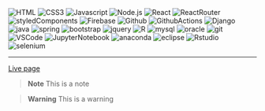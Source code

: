 <img alt="HTML" src ="https://img.shields.io/badge/HTML5-E34F26.svg?&style=for-the-badge&logo=HTML5&logoColor=white"/>
<img alt="CSS3" src ="https://img.shields.io/badge/CSS3-1572B6.svg?&style=for-the-badge&logo=CSS3&logoColor=white"/>
<img alt="Javascript" src ="https://img.shields.io/badge/Javascript-F7DF1E.svg?&style=for-the-badge&logo=Javascript&logoColor=white"/>
<img alt="Node.js" src ="https://img.shields.io/badge/Node.js-339933.svg?&style=for-the-badge&logo=Node.js&logoColor=white"/>
<img alt="React" src ="https://img.shields.io/badge/React-61DAFB.svg?&style=for-the-badge&logo=React&logoColor=white"/>
<img alt="ReactRouter" src ="https://img.shields.io/badge/ReactRouter-CA4245.svg?&style=for-the-badge&logo=ReactRouter&logoColor=white"/>
<img alt="styledComponents" src ="https://img.shields.io/badge/styledComponents-DB7093.svg?&style=for-the-badge&logo=styledComponents&logoColor=white"/>
<img alt="Firebase" src ="https://img.shields.io/badge/Firebase-FFCA28.svg?&style=for-the-badge&logo=Firebase&logoColor=white"/>
<img alt="Github" src ="https://img.shields.io/badge/Github-181717.svg?&style=for-the-badge&logo=Github&logoColor=white"/>
<img alt="GithubActions" src ="https://img.shields.io/badge/GithubActions-2088FF.svg?&style=for-the-badge&logo=GithubActions&logoColor=white"/>


<img alt="Django" src ="https://img.shields.io/badge/Django-092E20.svg?&style=for-the-badge&logo=Django&logoColor=white"/>
<img alt="java" src ="https://img.shields.io/badge/J_java-199ED9.svg?&style=for-the-badge&logo=java&logoColor=white"/>
<img alt="spring" src ="https://img.shields.io/badge/spring-6DB33F.svg?&style=for-the-badge&logo=spring&logoColor=white"/>
<img alt="bootstrap" src ="https://img.shields.io/badge/bootstrap-7952B3.svg?&style=for-the-badge&logo=bootstrap&logoColor=white"/>
<img alt="jquery" src ="https://img.shields.io/badge/jquery-0769AD.svg?&style=for-the-badge&logo=jquery&logoColor=white"/>
<img alt="R" src ="https://img.shields.io/badge/R-276DC3.svg?&style=for-the-badge&logo=R&logoColor=white"/>
<img alt="mysql" src ="https://img.shields.io/badge/mysql-4479A1.svg?&style=for-the-badge&logo=mysql&logoColor=white"/>
<img alt="oracle" src ="https://img.shields.io/badge/oracle-F80000.svg?&style=for-the-badge&logo=oracle&logoColor=white"/>
<img alt="git" src ="https://img.shields.io/badge/git-F05032.svg?&style=for-the-badge&logo=git&logoColor=white"/>
<img alt="VSCode" src ="https://img.shields.io/badge/VSCode-007ACC.svg?&style=for-the-badge&logo=visualstudiocode&logoColor=white"/>
<img alt="JupyterNotebook" src ="https://img.shields.io/badge/JupyterNotebook-F37626.svg?&style=for-the-badge&logo=jupyter&logoColor=white"/>
<img alt="anaconda" src ="https://img.shields.io/badge/anaconda-44A833.svg?&style=for-the-badge&logo=anaconda&logoColor=white"/>
<img alt="eclipse" src ="https://img.shields.io/badge/eclipse-2C2255.svg?&style=for-the-badge&logo=eclipse&logoColor=white"/>
<img alt="Rstudio" src ="https://img.shields.io/badge/Rstudio-75AADB.svg?&style=for-the-badge&logo=rstudio&logoColor=white"/>
<img alt="selenium" src ="https://img.shields.io/badge/selenium-43B02A.svg?&style=for-the-badge&logo=selenium&logoColor=white"/>



---


[Live page](https://gabeolma.web.app/)

> **Note**
> This is a note

> **Warning**
> This is a warning